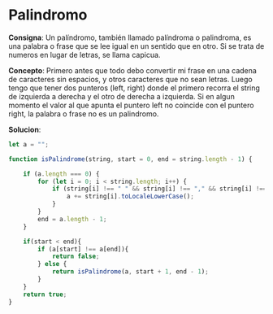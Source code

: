 # Palindromo

**Consigna**: Un palíndromo, también llamado palíndroma o palindroma, es una palabra o frase que se lee igual en un sentido que en otro. Si se trata de numeros en lugar de letras, se llama capicua.

**Concepto**: Primero antes que todo debo convertir mi frase en una cadena de caracteres sin espacios, y otros caracteres que no sean letras. Luego tengo que tener dos punteros (left, right) donde el primero recorra el string de izquierda a derecha y el otro de derecha a izquierda. Si en algun momento el valor al que apunta el puntero left no coincide con el puntero right, la palabra o frase no es un palindromo.

**Solucion**: 

```js
let a = "";

function isPalindrome(string, start = 0, end = string.length - 1) {

    if (a.length === 0) {
        for (let i = 0; i < string.length; i++) {
            if (string[i] !== " " && string[i] !== "," && string[i] !== "." && string[i] !== ":") {
                a += string[i].toLocaleLowerCase();
            }
        }
        end = a.length - 1;
    }

    if(start < end){
        if (a[start] !== a[end]){
            return false;
        } else {
            return isPalindrome(a, start + 1, end - 1);
        }  
    }
    return true;
}
```

